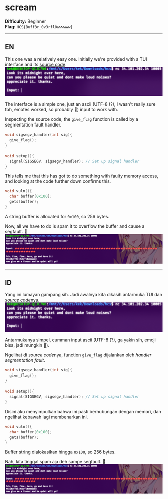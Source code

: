 # **scream**

**Difficulty:** Beginner  
**Flag:** `HCS{Buff3r_0v3rfl0wwwwww}`

---

## **EN**

This one was a relatively easy one. Initially we're provided with a TUI interface and its [source code](./scream.c).
![TUI interface](./assets/image.png)

The interface is a simple one, just an ascii (UTF-8 (?), I wasn't really sure tbh, emotes worked, so probably 🤷) input to work with.

Inspecting the source code, the `give_flag` function is called by a segmentation fault handler.

```c
void sigsegv_handler(int sig){
  give_flag();
}

void setup(){
  signal(SIGSEGV, sigsegv_handler); // Set up signal handler
}
```

This tells me that this has got to do something with faulty memory access, and looking at the code further down confirms this.

```c
void vuln(){
  char buffer[0x100];
  gets(buffer);
}
```

A string buffer is allocated for `0x100`, so 256 bytes.

Now, all we have to do is spam it to overflow the buffer and cause a segfault. 👏
![Overflowwww](./assets/image-1.png)

---

## **ID**

Yang ini lumayan gampang sih. Jadi awalnya kita dikasih antarmuka TUI dan [_source code_](./scream.c)nya.
![TUI interface](./assets/image.png)

Antarmukanya simpel, cumman input ascii (UTF-8 (?), ga yakin sih, emoji bisa, jadi mungkin 🤷).

Ngelihat di *source code*nya, function `give_flag` dijalankan oleh _handler segmentation fault_.

```c
void sigsegv_handler(int sig){
  give_flag();
}

void setup(){
  signal(SIGSEGV, sigsegv_handler); // Set up signal handler
}
```

Disini aku menyimpulkan bahwa ini pasti berhubungan dengan memori, dan ngelihat kebawah lagi membenarkan ini.

```c
void vuln(){
  char buffer[0x100];
  gets(buffer);
}
```

Buffer string dialokasikan hingga `0x100`, so 256 bytes.

Nah, kita tinggal spam aja deh sampe segfault. 👏
![Overflowwww](./assets/image-1.png)
